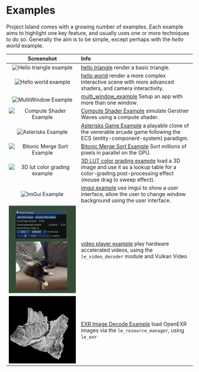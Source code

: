 # Examples

Project Island comes with a growing number of examples. Each example
aims to highlight one key feature, and usually uses one or more
techniques to do so. Generally the aim is to be simple, except perhaps with the *hello world* example. 

| Screenshot | Info |
:---: | :---
![Hello triangle example](hello_triangle/screenshot.png) | [hello triangle](hello_triangle/) render a basic triangle.
![Hello world example](hello_world/screenshot.jpg) | [hello world](hello_world) render a more complex interactive scene with more advanced shaders, and camera interactivity.
![MultiWindow Example](multi_window_example/screenshot.png) | [multi_window_example](multi_window_example/) Setup an app with more than one window.
![Compute Shader Example](compute_example/screenshot.png) | [Compute Shader Example](compute_example/) simulate Gerstner Waves using a compute shader.
![Asterisks Example](asterisks/screenshot.png) | [Asterisks Game Example](asterisks/) a playable clone of the venerable arcade game following the ECS (entity-component-system) paradigm.
![Bitonic Merge Sort Example](bitonic_merge_sort_example/screenshot.jpg) | [Bitonic Merge Sort Example](bitonic_merge_sort_example/) Sort millions of pixels in parallel on the GPU.
![3D lut color grading example](lut_grading_example/screenshot.jpg) | [3D LUT color grading example](lut_grading_example/) load a 3D image and use it as a lookup table for a color-grading post-processing effect (mouse drag to sweep effect).
![ImGui Example](imgui_example/screenshot.png) | [imgui example](imgui_example/) use imgui to show a user interface, allow the user to change window background using the user interface.
![Video Player Example](video_player_example/screenshot.jpg) | [video player example](video_player_example/) play hardware accelerated videos, using the `le_video_decoder` module and Vulkan Video
![Exr Image Decode Example](exr_decode_example/screenshot.jpeg) | [EXR Image Decode Example](exr_decode_example/) load OpenEXR images via the `le_resource_manager`, using `le_exr`
